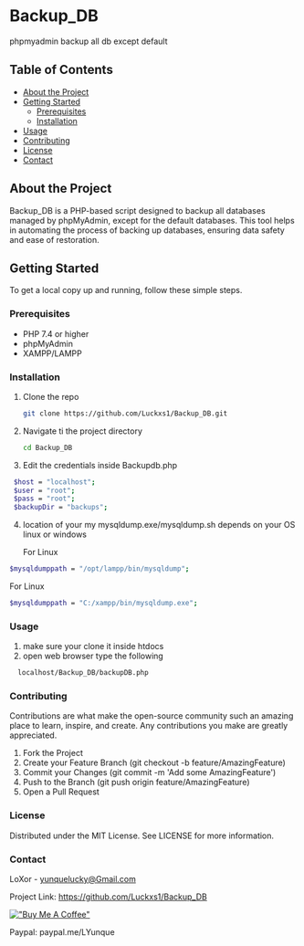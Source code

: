 # Backup_DB

phpmyadmin backup all db except default

## Table of Contents

- [About the Project](#about-the-project)
- [Getting Started](#getting-started)
  - [Prerequisites](#prerequisites)
  - [Installation](#installation)
- [Usage](#usage)
- [Contributing](#contributing)
- [License](#license)
- [Contact](#contact)

## About the Project

Backup_DB is a PHP-based script designed to backup all databases managed by phpMyAdmin, except for the default databases. This tool helps in automating the process of backing up databases, ensuring data safety and ease of restoration.

## Getting Started

To get a local copy up and running, follow these simple steps.

### Prerequisites

- PHP 7.4 or higher
- phpMyAdmin
- XAMPP/LAMPP

### Installation

1. Clone the repo
   ```sh
   git clone https://github.com/Luckxs1/Backup_DB.git
    ```
2. Navigate ti the project directory
   ```sh
   cd Backup_DB
   ```
3. Edit the credentials inside Backupdb.php
  ```sh
   $host = "localhost"; 
   $user = "root"; 
   $pass = "root"; 
   $backupDir = "backups";
  ```

4. location of your my mysqldump.exe/mysqldump.sh depends on your OS linux or windows

   For Linux
  ```sh
  $mysqldumppath = "/opt/lampp/bin/mysqldump";
  ```
  For Linux
  ```sh
  $mysqldumppath = "C:/xampp/bin/mysqldump.exe";
  ```

### Usage

1. make sure your clone it inside htdocs
2. open web browser type the following
```sh
  localhost/Backup_DB/backupDB.php
```

### Contributing

Contributions are what make the open-source community such an amazing place to learn, inspire, and create. Any contributions you make are greatly appreciated.
   1. Fork the Project
   2. Create your Feature Branch (git checkout -b feature/AmazingFeature)
   3. Commit your Changes (git commit -m 'Add some AmazingFeature')
   4. Push to the Branch (git push origin feature/AmazingFeature)
   5. Open a Pull Request

### License

  Distributed under the MIT License. See LICENSE for more information.  


###  Contact

LoXor - yunquelucky@Gmail.com

Project Link: https://github.com/Luckxs1/Backup_DB

[!["Buy Me A Coffee"](https://www.buymeacoffee.com/assets/img/custom_images/orange_img.png)](https://www.buymeacoffee.com/gbraad)

Paypal: paypal.me/LYunque 
